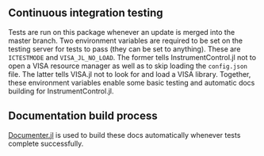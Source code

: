 ## Continuous integration testing

Tests are run on this package whenever an update is merged into the master branch.
Two environment variables are required to be set on the testing server for tests to pass
(they can be set to anything). These are `ICTESTMODE` and `VISA_JL_NO_LOAD`. The former
tells InstrumentControl.jl not to open a VISA resource manager as well as to skip loading
the `config.json` file. The latter tells VISA.jl not to look for and load a VISA library.
Together, these environment variables enable some basic testing and automatic docs building
for InstrumentControl.jl.

## Documentation build process

[Documenter.jl](https://github.com/JuliaDocs/Documenter.jl) is used to build these docs
automatically whenever tests complete successfully.
